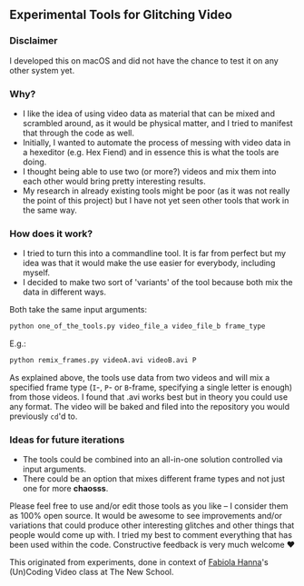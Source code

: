 ## Experimental Tools for Glitching Video

### Disclaimer
I developed this on macOS and did not have the chance to test it on any other system yet.

### Why?
+ I like the idea of using video data as material that can be mixed and scrambled around, as it would be physical matter, and I tried to manifest that through the code as well.
+ Initially, I wanted to automate the process of messing with video data in a hexeditor (e.g. Hex Fiend) and in essence this is what the tools are doing.
+ I thought being able to use two (or more?) videos and mix them into each other would bring pretty interesting results.
+ My research in already existing tools might be poor (as it was not really the point of this project) but I have not yet seen other tools that work in the same way.

### How does it work?
+ I tried to turn this into a commandline tool. It is far from perfect but my idea was that it would make the use easier for everybody, including myself.
+ I decided to make two sort of 'variants' of the tool because both mix the data in different ways.

Both take the same input arguments:
```bash
python one_of_the_tools.py video_file_a video_file_b frame_type
```
E.g.:
```bash
python remix_frames.py videoA.avi videoB.avi P
```
As explained above, the tools use data from two videos and will mix a specified frame type (`I`-, `P`- or `B`-frame, specifying a single letter is enough) from those videos. I found that .avi works best but in theory you could use any format.
The video will be baked and filed into the repository you would previously `cd`'d to.

### Ideas for future iterations
+ The tools could be combined into an all-in-one solution controlled via input arguments.
+ There could be an option that mixes different frame types and not just one for more **chaosss**.

Please feel free to use and/or edit those tools as you like – I consider them as 100% open source. It would be awesome to see improvements and/or variations that could produce other interesting glitches and other things that people would come up with.
I tried my best to comment everything that has been used within the code. Constructive feedback is very much welcome :heart:

This originated from experiments, done in context of [Fabiola Hanna](http://fabiolahanna.com/)'s (Un)Coding Video class at The New School.
